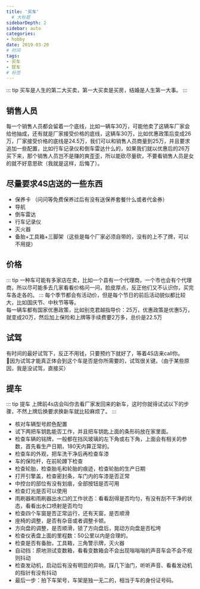 ```yaml
---
title: '买车'
  # 大标题
sidebarDepth: 2
sidebar: auto
categories: 
- hobby
date: 2019-03-20
# 时间
tags:
- 买车
- 提车
# 标签
---
```


::: tip 
买车是人生的第二大买卖，第一大买卖是买房，结婚是人生第一大事。
:::

## 销售人员
每一个销售人员都会留着一个底线，比如一辆车30万，可能他卖了这辆车厂家会给他抽成，还有就是厂家接受价格的底线，这辆车30万，比如优惠政策后变成26万，厂家接受价格的底线是24.5万，我们可以和销售人员商量到25万，并且要求追加一些配置，比如行车记录仪和倒车雷达什么的，如果我们就以优惠后的26万买下来，那个销售人员岂不是赚的爽歪歪，所以能砍尽量砍，不要看销售人员是女的就不好意思砍（我就是这样，后悔了）。
## 尽量要求4S店送的一些东西
- 保养卡 （问问等免费保养过后有没有送保养套餐什么或者代金券）
- 导航
- 倒车雷达
- 行车记录仪
- 灭火器
- 备胎+工具箱+三脚架（这些是每个厂家必须自带的，没有的上不了牌，可以不用提）
## 价格
::: tip
一种车可能有多家店在卖，比如一个县有一个代理商，一个市也会有个代理商，所以尽可能多去几家看看价格问一问，脸皮厚点，反正他们又不认识你，买完车各走各的。
:::
每个季节都会有活动价，但是每个节日的前后活动貌似都比较大，比如国庆节、中秋节等等。<br>
每一辆车都有国家优惠政策，比如别克君越指导价：25万，优惠政策是优惠5万，就变成20万，然后加上保险和上牌等手续费要2万多，总价是22.5万<br>
 ## 试驾
有时间的最好试驾下，反正不用钱，只要预约下就好了，等着4S店来call你。<br>
因为试驾才能真正体会到这个车是否是你所需要的，试驾很关键。（由于某些原因，我是没试驾，直接买）

## 提车
::: tip 提车
上牌前4s店会叫你去看厂家发回来的新车，这时你就得试试以下的步骤，不然上牌后换要求换新车就比较麻烦了。
:::
- 核对车辆型号颜色配置
- 试下两把车钥匙能否工作，并且把车钥匙上面的条形码放在家里面。
- 检查车辆的铭牌，一般都在挡风玻璃的左下角或右下角，上面会有相关的参数，首先看生产日期，180天内算正常的。
- 检查车的外观，把车洗干净后再检查车漆
- 车的保险杆，在前轮蹲下检查
- 检查轮胎，检查胎毛和轮胎的痕迹，检查轮胎的生产日期
- 打开引擎盖，检查密封条，车门内的车漆是否正常
- 中控台的部位有没有划痕，全部按钮是否可用
- 检查灯光是否可以使用
- 雨刷器和雨刷器出水口的工作状态：看看刮得是否均匀，有没有刮不干净的状态，看看出水口喷射是否均匀
- 检查四个车窗是否正常运行，还有天窗，是否顺滑
- 座椅的调整，是否有杂音或者调整卡顿。
- 方向盘的调整，是否顺滑，锁了方向盘后，晃动方向盘是否松垮
- 检查仪表盘上面的里程数：50公里以内是合理的。
- 检查是否有备胎，工具箱，三角警示牌，灭火器
- 自动挡：原地测试变数箱，看看变数箱会不会出现嗡嗡嗡的声音车会不会不规则抖动
- 检查发动机，启动后有没有明显的异响，踩几下油门，听听声音、看看发动机的指针有没有抖动
- 最后一步：拍下车架号，车架是独一无二的，相当于车的身份证号码。




